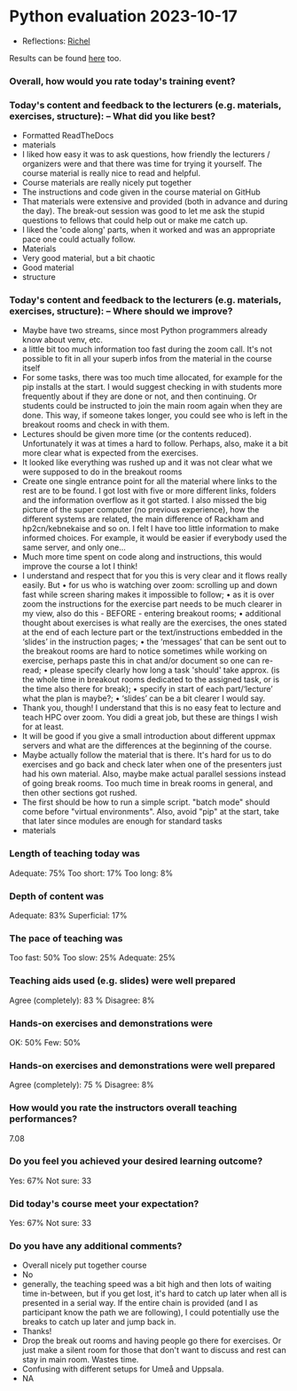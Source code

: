 # Python evaluation 2023-10-17

- Reflections: [Richel](../../reflections/20231017/README.md)

Results can be found [here](https://forms.office.com/Pages/AnalysisPage.aspx?AnalyzerToken=gYUW4FOr3fmmsYmBv20YfsRGEQUDXKUw&id=-aZLWjH1Mk-UZzmPGead5I9DA_EX6qtGpq8zJf2ohI1URVZPSUFDRlpCV1BUNzIyQzY1V0pPSFVKUi4u) too.

### Overall, how would you rate today's training event?

### Today's content and feedback to the lecturers (e.g. materials, exercises, structure): – What did you like best?

- Formatted ReadTheDocs
- materials
- I liked how easy it was to ask questions, how friendly the lecturers / organizers were and that there was time for trying it yourself. The course material is really nice to read and helpful.
- Course materials are really nicely put together
- The instructions and code given in the course material on GitHub
- That materials were extensive and provided (both in advance and during the day). The break-out session was good to let me ask the stupid questions to fellows that could help out or make me catch up.
- I liked the 'code along' parts, when it worked and was an appropriate pace one could actually follow.
- Materials
- Very good material, but a bit chaotic
- Good material
- structure

### Today's content and feedback to the lecturers (e.g. materials, exercises, structure): – Where should we improve?

- Maybe have two streams, since most Python programmers already know about venv, etc.
- a little bit too much information too fast during the zoom call. It's not possible to fit in all your superb infos from the material in the course itself
- For some tasks, there was too much time allocated, for example for the pip installs at the start. I would suggest checking in with students more frequently about if they are done or not, and then continuing. Or students could be instructed to join the main room again when they are done. This way, if someone takes longer, you could see who is left in the breakout rooms and check in with them.
- Lectures should be given more time (or the contents reduced). Unfortunately it was at times a hard to follow. Perhaps, also, make it a bit more clear what is expected from the exercises.
- It looked like everything was rushed up and it was not clear what we were supposed to do in the breakout rooms
- Create one single entrance point for all the material where links to the rest are to be found. I got lost with five or more different links, folders and the information overflow as it got started. I also missed the big picture of the super computer (no previous experience), how the different systems are related, the main difference of Rackham and hp2cn/kebnekaise and so on. I felt I have too little information to make informed choices. For example, it would be easier if everybody used the same server, and only one...
- Much more time spent on code along and instructions, this would improve the course a lot I think!
- I understand and respect that for you this is very clear and it flows really easily. But
    • for us who is watching over zoom: scrolling up and down fast while screen sharing makes it impossible to follow;
    • as it is over zoom the instructions for the exercise part needs to be much clearer in my view, also do this - BEFORE - entering breakout rooms;
    • additional thought about exercises is what really are the exercises, the ones stated at the end of each lecture part or the text/instructions embedded in the ‘slides’ in the instruction pages;
    • the ‘messages’ that can be sent out to the breakout rooms are hard to notice sometimes while working on exercise, perhaps paste this in chat and/or document so one can re-read;
    • please specify clearly how long a task 'should' take approx. (is the whole time in breakout rooms dedicated to the assigned task, or is the time also there for break);
    • specify in start of each part/‘lecture’ what the plan is maybe?;
    • ‘slides’ can be a bit clearer I would say.
- Thank you, though! I understand that this is no easy feat to lecture and teach HPC over zoom. You didi a great job, but these are things I wish for at least.
- It will be good if you give a small introduction about different uppmax servers and what are the differences at the beginning of the course.
- Maybe actually follow the material that is there. It's hard for us to do exercises and go back and check later when one of the presenters just had his own material. Also, maybe make actual parallel sessions instead of going break rooms. Too much time in break rooms in general, and then other sections got rushed.
- The first should be how to run a simple script.  "batch mode" should come before "virtual environments".  Also, avoid "pip" at the start, take that later since modules are enough for standard tasks
- materials

### Length of teaching today was

Adequate: 75%	Too short: 17%	Too long: 8%

### Depth of content was

Adequate: 83%	Superficial: 17%

### The pace of teaching was

Too fast: 50%	Too slow: 25%	Adequate: 25%

### Teaching aids used (e.g. slides) were well prepared

Agree (completely): 83 %	Disagree: 8%

### Hands-on exercises and demonstrations were

OK: 50%		Few: 50%

### Hands-on exercises and demonstrations were well prepared

Agree (completely): 75 %	Disagree: 8%

### How would you rate the instructors overall teaching performances?

7.08

### Do you feel you achieved your desired learning outcome?

Yes: 67%	Not sure: 33

### Did today's course meet your expectation?

Yes: 67%	Not sure: 33

### Do you have any additional comments?

- Overall nicely put together course
- No
- generally, the teaching speed was a bit high and then lots of waiting time in-between, but if you get lost, it's hard to catch up later when all is presented in a serial way.
 If the entire chain is provided (and I as participant know the path we are following), I could potentially use the breaks to catch up later and jump back in.
- Thanks!
- Drop the break out rooms and having people go there for exercises. Or just make a silent room for those that don't want to discuss and rest can stay in main room. Wastes time.
- Confusing with different setups for Umeå and Uppsala.
- NA
